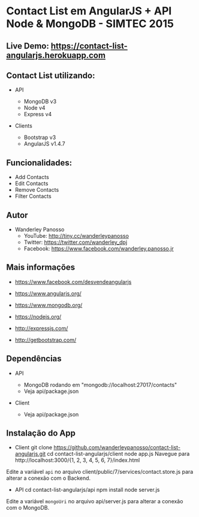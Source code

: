 Contact List em AngularJS + API Node & MongoDB - SIMTEC 2015
===========

Live Demo: https://contact-list-angularjs.herokuapp.com
----

Contact List utilizando:
----
* API
  * MongoDB v3
  * Node v4
  * Express v4

* Clients
  * Bootstrap v3
  * AngularJS v1.4.7

Funcionalidades:
----

* Add Contacts
* Edit Contacts
* Remove Contacts
* Filter Contacts

Autor
----

* Wanderley Panosso
    * YouTube: http://tiny.cc/wanderleypanosso
    * Twitter: https://twitter.com/wanderley_dpj
    * Facebook: https://www.facebook.com/wanderley.panosso.jr

Mais informações
----

* https://www.facebook.com/desvendeangularjs

* https://www.angularjs.org/
* https://www.mongodb.org/
* https://nodejs.org/
* http://expressjs.com/
* http://getbootstrap.com/


Dependências
----
  * API
    * MongoDB rodando em "mongodb://localhost:27017/contacts"
    * Veja api/package.json

  * Client
    * Veja api/package.json

Instalação do App
----

- Client
    git clone https://github.com/wanderleypanosso/contact-list-angularjs.git
	  cd contact-list-angularjs/client
    node app.js
    Navegue para http://localhost:3000/{1, 2, 3, 4, 5, 6, 7}/index.html

Edite a variável `api` no arquivo client/public/7/services/contact.store.js para alterar a conexão com o Backend.

- API
  cd contact-list-angularjs/api
	npm install
	node server.js

Edite a variável `mongoUri` no arquivo api/server.js para alterar a conexão com o MongoDB.
